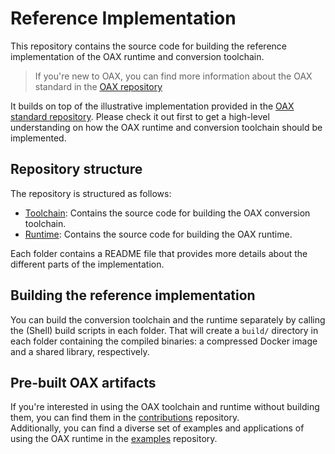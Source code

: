 # Reference Implementation

This repository contains the source code for building the reference implementation of the OAX runtime and conversion
toolchain.

> If you're new to OAX, you can find more information about the OAX standard in
> the [OAX repository](https://github.com/oax-standard/OAX)

It builds on top of the illustrative implementation provided in
the [OAX standard repository](https://github.com/oax-standard/OAX/Illustrative%20example). Please check it out first to
get a high-level understanding on how the OAX runtime and conversion toolchain should be implemented.

## Repository structure

The repository is structured as follows:

- [Toolchain](conversion-toolchain): Contains the source code for building the OAX conversion toolchain.
- [Runtime](runtime-library): Contains the source code for building the OAX runtime.

Each folder contains a README file that provides more details about the different parts of the implementation.

## Building the reference implementation

You can build the conversion toolchain and the runtime separately by calling the (Shell) build scripts in each folder.
That will create a `build/` directory in each folder containing the compiled binaries: a compressed Docker image and a
shared library, respectively.

## Pre-built OAX artifacts

If you're interested in using the OAX toolchain and runtime without building them, you can find them in the
[contributions](https://github.com/oax-standard/contributions) repository.   
Additionally, you can find a diverse set of examples and applications of using the OAX runtime in the 
[examples](https://github.com/oax-standard/examples) repository.